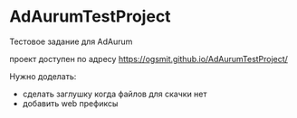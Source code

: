 # AdAurumTestProject
Тестовое задание для AdAurum

проект доступен по адресу  https://ogsmit.github.io/AdAurumTestProject/

Нужно доделать:
- сделать заглушку когда файлов для скачки нет
- добавить web префиксы
